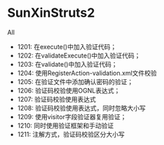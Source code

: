 # SunXinStruts2
All 

- 1201: 在execute()中加入验证代码；
- 1202: 在validateExecute()中加入验证代码；
- 1203: 在validate()中加入验证代码；
- 1204: 使用RegisterAction-validation.xml文件校验
- 1205: 在验证文件中添加确认密码的验证；
- 1206: 验证码校验使用OGNL表达式；
- 1207: 验证码校验使用表达式
- 1208: 验证码校验使用表达式，同时忽略大小写
- 1209: 使用visitor字段验证器复用验证；
- 1210: 同时使用验证框架和手动验证
- 1211: 注解方式，验证码校验区分大小写